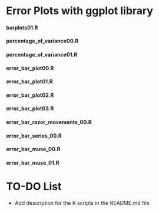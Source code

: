 # Error Plots with ggplot library


#### barplots01.R


#### percentage_of_variance00.R


#### percentage_of_variance01.R


#### error_bar_plot00.R


#### error_bar_plot01.R


#### error_bar_plot02.R


#### error_bar_plot03.R


#### error_bar_razor_movements_00.R


#### error_bar_series_00.R


#### error_bar_muse_00.R


#### error_bar_muse_01.R



# TO-DO List
* Add description for the R scripts in the README.md file
